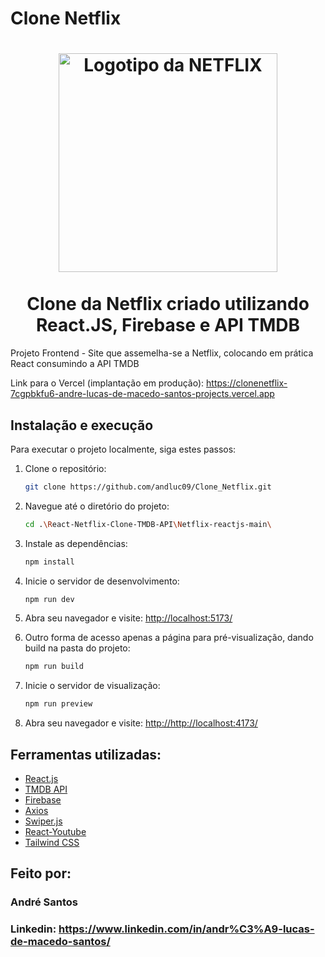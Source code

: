 # Clone Netflix

<h1 align="center">
<img title="Netflix" src="https://fhsknightlife.com/wp-content/uploads/2020/04/uVASXqvMzyUrAPfSn9pMtxOC7s89ulzdDKBdtqCP.png" alt="Logotipo da NETFLIX" width="350" />
<br><br>Clone da Netflix criado utilizando React.JS, Firebase e API TMDB
</h1>

Projeto Frontend - Site que assemelha-se a Netflix, colocando em prática React consumindo a API TMDB

Link para o Vercel (implantação em produção): https://clonenetflix-7cgpbkfu6-andre-lucas-de-macedo-santos-projects.vercel.app

## Instalação e execução

Para executar o projeto localmente, siga estes passos:

1. Clone o repositório:

    ```bash
    git clone https://github.com/andluc09/Clone_Netflix.git
    ```

2. Navegue até o diretório do projeto:

    ```bash
    cd .\React-Netflix-Clone-TMDB-API\Netflix-reactjs-main\
    ```

3. Instale as dependências:

    ```bash
    npm install
    ```

4. Inicie o servidor de desenvolvimento:

    ```bash
    npm run dev
    ```

5. Abra seu navegador e visite: [ http://localhost:5173/]( http://localhost:5173/)

6. Outro forma de acesso apenas a página para pré-visualização, dando build na pasta do projeto:

    ```bash
    npm run build
    ```
7. Inicie o servidor de visualização:

    ```bash
    npm run preview
    ```
8. Abra seu navegador e visite: [ http://http://localhost:4173/]( http://http://localhost:4173/) 

## Ferramentas utilizadas:

* [React.js](https://react.dev/)
* [TMDB API](https://www.themoviedb.org/)
* [Firebase](https://firebase.google.com/)
* [Axios](https://www.npmjs.com/package/axios)
* [Swiper.js](https://swiperjs.com/)
* [React-Youtube](https://www.npmjs.com/package/react-youtube)
* [Tailwind CSS](https://tailwindcss.com/)

## Feito por:

### André Santos

### Linkedin: https://www.linkedin.com/in/andr%C3%A9-lucas-de-macedo-santos/
  
